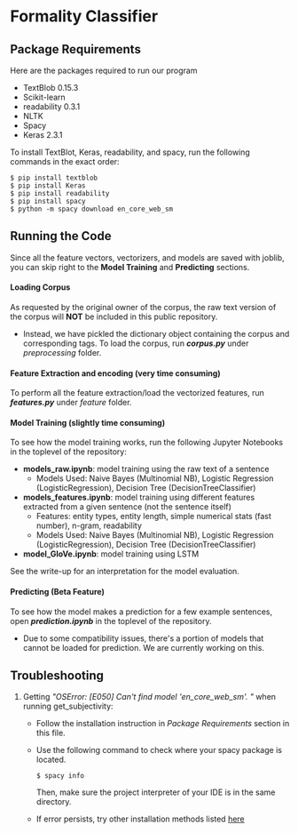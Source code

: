 # Formality Classifier

## Package Requirements

Here are the packages required to run our program

- TextBlob 0.15.3
- Scikit-learn
- readability 0.3.1
- NLTK
- Spacy
- Keras 2.3.1

To install TextBlot, Keras, readability, and spacy, run the following commands in the exact order:

```
$ pip install textblob
$ pip install Keras
$ pip install readability
$ pip install spacy
$ python -m spacy download en_core_web_sm
```



## Running the Code

Since all the feature vectors, vectorizers, and models are saved with joblib, you can skip right to the **Model Training** and **Predicting** sections. 

#### Loading Corpus

As requested by the original owner of the corpus, the raw text version of the corpus will **NOT** be included in this public repository. 

- Instead, we have pickled the dictionary object containing the corpus and corresponding tags. To load the corpus, run ***corpus.py*** under *preprocessing* folder.

#### Feature Extraction and encoding (very time consuming)

To perform all the feature extraction/load the vectorized features, run ***features.py*** under *feature* folder. 

#### Model Training (slightly time consuming)

To see how the model training works, run the following Jupyter Notebooks in the toplevel of the repository:

- **models_raw.ipynb**: model training using the raw text of a sentence
  - Models Used: Naive Bayes (Multinomial NB), Logistic Regression (LogisticRegression), Decision Tree (DecisionTreeClassifier) 
- **models_features.ipynb**: model training using different features extracted from a given sentence (not the sentence itself)
  - Features: entity types, entity length, simple numerical stats (fast number), n-gram, readability
  - Models Used: Naive Bayes (Multinomial NB), Logistic Regression (LogisticRegression), Decision Tree (DecisionTreeClassifier) 
- **model_GloVe.ipynb**: model training using LSTM

See the write-up for an interpretation for the model evaluation. 

#### Predicting (Beta Feature)

To see how the model makes a prediction for a few example sentences, open ***prediction.ipynb*** in the toplevel of the repository. 

- Due to some compatibility issues, there's a portion of models that cannot be loaded for prediction. We are currently working on this. 



## Troubleshooting

1. Getting *"OSError: [E050] Can't find model 'en_core_web_sm'. "* when running get_subjectivity:

   - Follow the installation instruction in *Package Requirements* section in this file. 

   - Use the following command to check where your spacy package is located. 

     ```$ spacy info```

     Then, make sure the project interpreter of your IDE is in the same directory. 

   - If error persists, try other installation methods listed [here](https://stackoverflow.com/questions/49964028/spacy-oserror-cant-find-model-en)

   